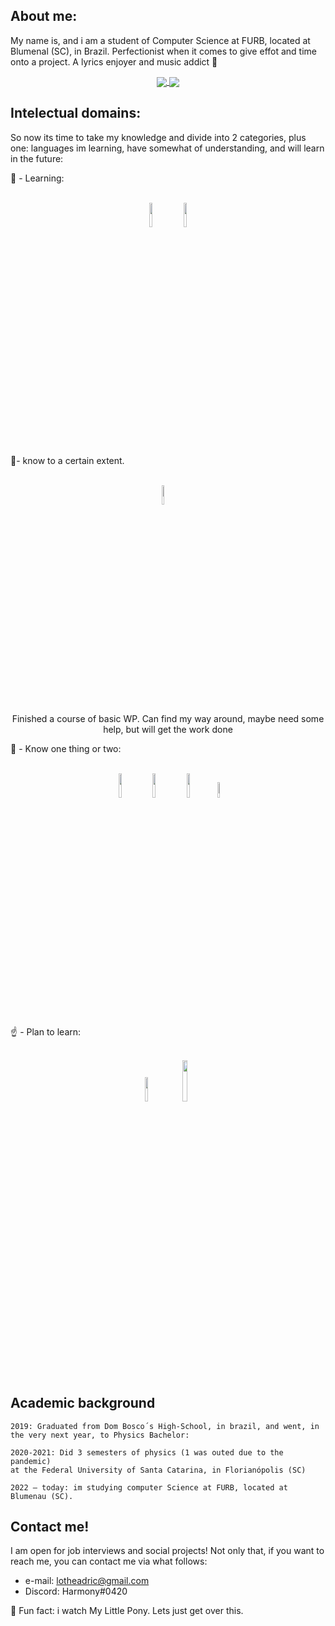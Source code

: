 ## About me:

My name is, and i am a student of Computer Science at FURB, located at Blumenal (SC), in Brazil. Perfectionist when it comes to give effot and time onto a project. A lyrics enjoyer and music addict 🎵 


<!-- GitHub Stats -->
<!-- Link: (https://github.com/anuraghazra/github-readme-stats)-->
<!-- outros links uteis: https://dev.to/envoy_/150-badges-for-github-pnk#contents
                      https://badgen.net/-->

<div align="center">
  <a align = "center" href="https://github.com/anuraghazra/github-readme-stats">
    <img align="center" src="https://github-readme-stats.vercel.app/api/top-langs/?username=ADalmolin3103&layout=compact&theme=jolly" />  
  </a>
  <a href="https://github.com/anuraghazra/github-readme-stats">
    <img align="center" src="https://github-readme-stats.vercel.app/api?username=ADalmolin3103&count_private=true&show_icons=true&theme=jolly">
  </a>                                                                                                                  
</div>

## Intelectual domains:

So now its time to take my knowledge and divide into 2 categories, plus one: languages im learning, have somewhat of understanding, and will learn in the future:

📖 - Learning:
<div dir="auto" align="center"><br>
  <img src="https://symbols.getvecta.com/stencil_25/38_java.bc46b9254c.png" width="10%" height="10%">
  <img src="https://www.clipartmax.com/png/full/243-2432711_azure-sql-database-icon.png" width="10%" height="10%">
</div>

📕- know to a certain extent.
<div dir="auto" align="center"><br>
   <img src="https://cdn-icons-png.flaticon.com/512/174/174881.png" width="9%" height="9%"> &nbsp &nbsp
   <p>Finished a course of basic WP. Can find my way around, maybe need some help, but will get the work done</p>
</div>

🔰 - Know one thing or two:
<div dir="auto" align="center"><br>
  <img src="https://cdn3.iconfinder.com/data/icons/logos-and-brands-adobe/512/267_Python-512.png" width="10%" height="10%">
  <img src="https://cdn0.iconfinder.com/data/icons/social-network-7/50/22-512.png" width="10%" heigh="10%">
  <img src="https://cdn.icon-icons.com/icons2/2107/PNG/512/file_type_css_icon_130661.png" width="10%" heigh="10%">
  <img src="https://cdn.worldvectorlogo.com/logos/c--4.svg" width="8%" height="8%">
</div>

☝ - Plan to learn:

<div dir="auto" align="center"><br>
  
  <img src="https://reliantitcareerschools.com/wp-content/uploads/2020/09/power-bi-icon.jpg" width="10%" heigh="10%">
  <img src="https://user-images.githubusercontent.com/78660963/174611045-512e8802-05b3-4c35-89d8-6c7111773c6d.png" width="13%" heigh="13%">

</div>

## Academic background

    2019: Graduated from Dom Bosco´s High-School, in brazil, and went, in the very next year, to Physics Bachelor:

    2020-2021: Did 3 semesters of physics (1 was outed due to the pandemic)
    at the Federal University of Santa Catarina, in Florianópolis (SC)

    2022 – today: im studying computer Science at FURB, located at Blumenau (SC).
    
## Contact me!

I am open for job interviews and social projects! Not only that, if you want to reach me, you can contact me via what follows:
  - e-mail: lotheadric@gmail.com
  - Discord: Harmony#0420
 
 🔰 Fun fact: i watch My Little Pony. Lets just get over this.

